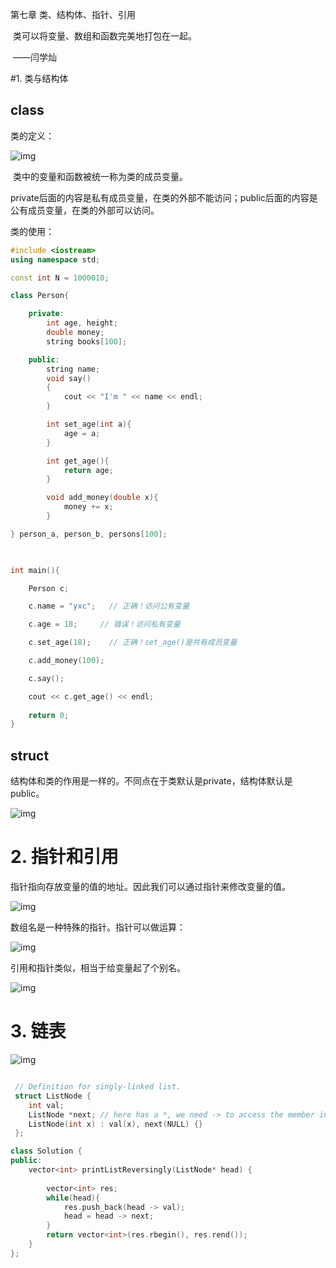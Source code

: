第七章 类、结构体、指针、引用

​    类可以将变量、数组和函数完美地打包在一起。

​                                                            ——闫学灿

#1.   类与结构体

## class

类的定义：

![img](https://p.ipic.vip/ul3om4.jpg)

 

​    类中的变量和函数被统一称为类的成员变量。

private后面的内容是私有成员变量，在类的外部不能访问；public后面的内容是公有成员变量，在类的外部可以访问。

 

   类的使用：

  ```cpp
  #include <iostream>
  using namespace std;
  
  const int N = 1000010;
  
  class Person{
  
      private:
          int age, height;
          double money;
          string books[100];
  
      public:
          string name;
          void say()
          {
              cout << "I'm " << name << endl;
          }
  
          int set_age(int a){
              age = a;
          }
  
          int get_age(){
              return age;
          }
  
          void add_money(double x){
              money += x;
          }
  
  } person_a, person_b, persons[100];
  
   
  
  int main(){
  
      Person c;
  
      c.name = "yxc";   // 正确！访问公有变量
  
      c.age = 18;     // 错误！访问私有变量
  
      c.set_age(18);    // 正确！set_age()是共有成员变量
  
      c.add_money(100);
  
      c.say();
  
      cout << c.get_age() << endl;
      
      return 0;
  }
  ```



## struct

结构体和类的作用是一样的。不同点在于类默认是private，结构体默认是public。

![img](https://p.ipic.vip/5prbuf.jpg)

 

# 2.   指针和引用

指针指向存放变量的值的地址。因此我们可以通过指针来修改变量的值。

![img](https://p.ipic.vip/omrip5.jpg)

数组名是一种特殊的指针。指针可以做运算：

![img](https://p.ipic.vip/o5dfmj.jpg)

引用和指针类似，相当于给变量起了个别名。

 

![img](https://p.ipic.vip/4tqac6.jpg)

 

# 3.   链表

![img](https://p.ipic.vip/l14w6v.jpg)



```cpp

 // Definition for singly-linked list.
 struct ListNode {
    int val;
    ListNode *next; // here has a *, we need -> to access the member in this strut
    ListNode(int x) : val(x), next(NULL) {}
 };

class Solution {
public:
    vector<int> printListReversingly(ListNode* head) {
        
        vector<int> res;
        while(head){
            res.push_back(head -> val);
            head = head -> next;
        }
        return vector<int>(res.rbegin(), res.rend());
    }
};
```

